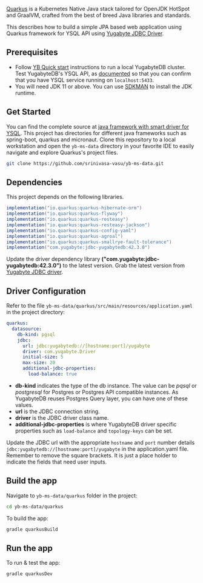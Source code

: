 [Quarkus](https://quarkus.io/) is a Kubernetes Native Java stack tailored for OpenJDK HotSpot and GraalVM, crafted from the best of breed Java libraries and standards.

This describes how to build a simple JPA based web application using Quarkus framework for YSQL API using [Yugabyte JDBC Driver](https://docs.yugabyte.com/latest/integrations/jdbc-driver/).

## Prerequisites

- Follow [YB Quick start](https://docs.yugabyte.com/latest/quick-start/) instructions to run a local YugabyteDB cluster. Test YugabyteDB's YSQL API, as [documented](../../quick-start/explore/ysql/) so that you can confirm that you have YSQL service running on `localhost:5433`.
- You will need JDK 11 or above. You can use [SDKMAN](https://sdkman.io/install) to install the JDK runtime.

## Get Started

You can find the complete source at [java framework with smart driver for YSQL](https://github.com/yugabyte/yb-ms-data.git). This project has directories for different java frameworks such as spring-boot, quarkus and micronaut. Clone this repository to a local workstation and open the `yb-ms-data` directory in your favorite IDE to easily navigate and explore Quarkus's project files.

```sh
git clone https://github.com/srinivasa-vasu/yb-ms-data.git
```

## Dependencies

This project depends on the following libraries.
```gradle
implementation("io.quarkus:quarkus-hibernate-orm")
implementation("io.quarkus:quarkus-flyway")
implementation("io.quarkus:quarkus-resteasy")
implementation("io.quarkus:quarkus-resteasy-jackson")
implementation("io.quarkus:quarkus-config-yaml")
implementation("io.quarkus:quarkus-agroal")
implementation("io.quarkus:quarkus-smallrye-fault-tolerance")
implementation("com.yugabyte:jdbc-yugabytedb:42.3.0")
```
Update the driver dependency library **("com.yugabyte:jdbc-yugabytedb:42.3.0")** to the latest version. Grab the latest version from [Yugabyte JDBC driver](https://docs.yugabyte.com/latest/integrations/jdbc-driver/).

## Driver Configuration

Refer to the file `yb-ms-data/quarkus/src/main/resources/application.yaml` in the project directory:

```yml
quarkus:
  datasource:
    db-kind: pgsql
    jdbc:
      url: jdbc:yugabytedb://[hostname:port]/yugabyte
      driver: com.yugabyte.Driver
      initial-size: 5
      max-size: 20
      additional-jdbc-properties:
        load-balance: true
```

- **db-kind** indicates the type of the db instance. The value can be *pqsql* or *postgresql* for Postgres or Postgres API compatible instances. As YugabyteDB reuses Postgres Query layer, you can have one of these values.
- **url** is the JDBC connection string.
- **driver** is the JDBC driver class name.
- **additional-jdbc-properties** is where YugabyteDB driver specific properties such as `load-balance` and `topology-keys` can be set.

Update the JDBC url with the appropriate `hostname` and `port` number details `jdbc:yugabytedb://[hostname:port]/yugabyte` in the application.yaml file. Remember to remove the square brackets. It is just a place holder to indicate the fields that need user inputs.

## Build the app

Navigate to `yb-ms-data/quarkus` folder in the project:

```sh
cd yb-ms-data/quarkus
```

To build the app:

```sh
gradle quarkusBuild
```

## Run the app

To run & test the app:

```sh
gradle quarkusDev
```
